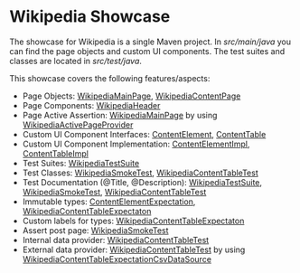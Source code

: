 # Wikipedia Showcase

The showcase for Wikipedia is a single Maven project. In *src/main/java* you can find the page objects and custom UI components. The test suites and classes are located in *src/test/java*.

This showcase covers the following features/aspects:
* Page Objects: [WikipediaMainPage](src/main/java/de/bmiag/tapir/showcase/wikipedia/page/WikipediaMainPage.xtend), [WikipediaContentPage](src/main/java/de/bmiag/tapir/showcase/wikipedia/page/WikipediaContentPage.xtend)
* Page Components: [WikipediaHeader](src/main/java/de/bmiag/tapir/showcase/wikipedia/page/WikipediaHeader.xtend)
* Page Active Assertion: [WikipediaMainPage](src/main/java/de/bmiag/tapir/showcase/wikipedia/page/WikipediaMainPage.xtend) by using [WikipediaActivePageProvider](src/main/java/de/bmiag/tapir/showcase/wikipedia/page/WikipediaActivePageProvider.xtend)
* Custom UI Component Interfaces: [ContentElement](src/main/java/de/bmiag/tapir/showcase/wikipedia/component/ContentElement.xtend), [ContentTable](src/main/java/de/bmiag/tapir/showcase/wikipedia/component/ContentTable.xtend)
* Custom UI Component Implementation: [ContentElementImpl](src/main/java/de/bmiag/tapir/showcase/wikipedia/component/impl/ContentElementImpl.xtend), [ContentTableImpl](src/main/java/de/bmiag/tapir/showcase/wikipedia/component/impl/ContentTableImpl.xtend)
* Test Suites: [WikipediaTestSuite](src/test/java/de/bmiag/tapir/showcase/wikipedia/test/WikipediaTestSuite.xtend)
* Test Classes: [WikipediaSmokeTest](src/test/java/de/bmiag/tapir/showcase/wikipedia/test/WikipediaSmokeTest.xtend), [WikipediaContentTableTest](src/test/java/de/bmiag/tapir/showcase/wikipedia/test/WikipediaContentTableTest.xtend)
* Test Documentation (@Title, @Description): [WikipediaTestSuite](src/test/java/de/bmiag/tapir/showcase/wikipedia/test/WikipediaTestSuite.xtend), [WikipediaSmokeTest](src/test/java/de/bmiag/tapir/showcase/wikipedia/test/WikipediaSmokeTest.xtend), [WikipediaContentTableTest](src/test/java/de/bmiag/tapir/showcase/wikipedia/test/WikipediaContentTableTest.xtend)
* Immutable types: [ContentElementExpectation](src/test/java/de/bmiag/tapir/showcase/wikipedia/test/data/ContentElementExpectation.xtend),
[WikipediaContentTableExpectaton](src/test/java/de/bmiag/tapir/showcase/wikipedia/test/data/WikipediaContentTableExpectaton.xtend)
* Custom labels for types: [WikipediaContentTableExpectaton](src/test/java/de/bmiag/tapir/showcase/wikipedia/test/data/WikipediaContentTableExpectaton.xtend)
* Assert post page: [WikipediaSmokeTest](src/test/java/de/bmiag/tapir/showcase/wikipedia/test/WikipediaSmokeTest.xtend)
* Internal data provider: [WikipediaContentTableTest](src/test/java/de/bmiag/tapir/showcase/wikipedia/test/WikipediaContentTableTest.xtend)
* External data provider: [WikipediaContentTableTest](src/test/java/de/bmiag/tapir/showcase/wikipedia/test/WikipediaContentTableTest.xtend) by using [WikipediaContentTableExpectationCsvDataSource](src/test/java/de/bmiag/tapir/showcase/wikipedia/test/data/WikipediaContentTableExpectationCsvDataSource.xtend)
